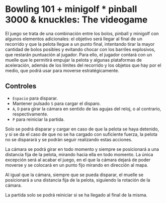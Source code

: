 # Bowling 101 + minigolf * pinball 3000 & knuckles: The videogame

El juego se trata de una combinación entre los bolos, pinball y minigolf con algunos elementos adicionales: el objetivo será llegar al final de un recorrido y que la pelota llegue a un punto final, intentando tirar la mayor cantidad de bolos posibles y evitando chocar con los barriles explosivos, que restarán puntuación al jugador. Para ello, el jugador contará con un muelle que le permitirá empujar la pelota y algunas plataformas de aceleración, además de los límites del recorrido y los objetos que hay por el medio, que podrá usar para moverse estratégicamente.

## Controles

 - `Espacio` para disparar. 
 - Mantener pulsado `S` para cargar el disparo. 
 - `A`, `D` para girar la cámara en sentido de las agujas del reloj, o al contrario, respectivamente.
 - `P` para reiniciar la partida.

Solo se podrá disparar y cargar en caso de que la pelota se haya detenido, y si se da el caso de que no se ha cargado con suficiente fuerza, la pelota no se disparará y se podrán seguir realizando estas acciones. 

La cámara se podrá girar en todo momento y siempre se posicionará a una distancia fija de la pelota, mirando hacia ella en todo momento. La única excepción será al acabar el juego, en el que la cámara dejará de poder moverse y se colocará en un punto fijo mirando en dirección al mapa.

Al igual que la cámara, siempre que se pueda disparar, el muelle se posicionará a una distancia fija de la pelota, siguiendo la rotación de la cámara.

La partida solo se podrá reiniciar si se ha llegado al final de la misma.